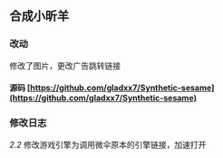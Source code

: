 ## 合成小昕羊  
### 改动
修改了图片，更改广告跳转链接

#### 源码 [https://github.com/gladxx7/Synthetic-sesame](https://github.com/gladxx7/Synthetic-sesame)


### 修改日志
*2.2* 修改游戏引擎为调用微伞原本的引擎链接，加速打开
